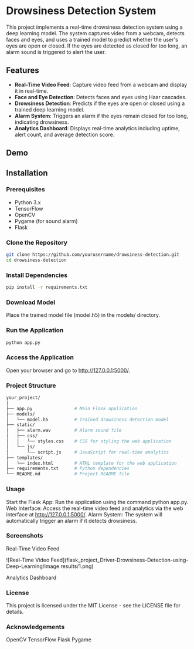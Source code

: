 # Drowsiness Detection System

This project implements a real-time drowsiness detection system using a deep learning model. The system captures video from a webcam, detects faces and eyes, and uses a trained model to predict whether the user's eyes are open or closed. If the eyes are detected as closed for too long, an alarm sound is triggered to alert the user.

## Features

- **Real-Time Video Feed**: Capture video feed from a webcam and display it in real-time.
- **Face and Eye Detection**: Detects faces and eyes using Haar cascades.
- **Drowsiness Detection**: Predicts if the eyes are open or closed using a trained deep learning model.
- **Alarm System**: Triggers an alarm if the eyes remain closed for too long, indicating drowsiness.
- **Analytics Dashboard**: Displays real-time analytics including uptime, alert count, and average detection score.

## Demo

<!-- Add a link to the demo or a gif showcasing the project -->

## Installation

### Prerequisites

- Python 3.x
- TensorFlow
- OpenCV
- Pygame (for sound alarm)
- Flask

### Clone the Repository

```bash
git clone https://github.com/yourusername/drowsiness-detection.git
cd drowsiness-detection
```

### Install Dependencies
```bash
pip install -r requirements.txt
```
### Download Model
Place the trained model file (model.h5) in the models/ directory.

### Run the Application
```bash
python app.py
```
### Access the Application
Open your browser and go to http://127.0.0.1:5000/.

### Project Structure
```bash
your_project/
│
├── app.py                # Main Flask application
├── models/
│   └── model.h5          # Trained drowsiness detection model
├── static/
│   ├── alarm.wav         # Alarm sound file
│   ├── css/
│   │   └── styles.css    # CSS for styling the web application
│   └── js/
│       └── script.js     # JavaScript for real-time analytics
├── templates/
│   └── index.html        # HTML template for the web application
├── requirements.txt      # Python dependencies
└── README.md             # Project README file
```
### Usage
Start the Flask App: Run the application using the command python app.py.
Web Interface: Access the real-time video feed and analytics via the web interface at http://127.0.0.1:5000/.
Alarm System: The system will automatically trigger an alarm if it detects drowsiness.
### Screenshots
Real-Time Video Feed
<!-- Add a screenshot of the real-time video feed -->
  ![Real-Time Video Feed](flask_project_Driver-Drowsiness-Detection-using-Deep-Learning/image results/1.png)

  
Analytics Dashboard
<!-- Add a screenshot of the analytics dashboard -->
### License
This project is licensed under the MIT License - see the LICENSE file for details.

### Acknowledgements
OpenCV
TensorFlow
Flask
Pygame
